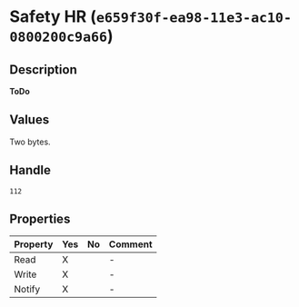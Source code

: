 # Safety HR (`e659f30f-ea98-11e3-ac10-0800200c9a66`)

## Description

**ToDo**

## Values

Two bytes.

## Handle

`112`

## Properties

| Property | Yes | No | Comment |
|----------|-----|----| ------- |
| Read     |  X  |    |    -    |
| Write    |  X  |    |    -    |
| Notify   |  X  |    |    -    |